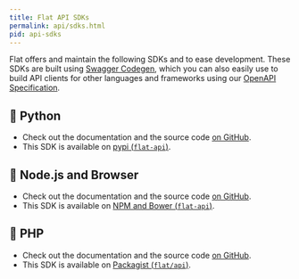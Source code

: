```yaml
---
title: Flat API SDKs
permalink: api/sdks.html
pid: api-sdks
---
```


Flat offers and maintain the following SDKs and to ease development. These SDKs are built using [Swagger Codegen](https://github.com/swagger-api/swagger-codegen), which you can also easily use to build API clients for other languages and frameworks using our [OpenAPI Specification](https://github.com/FlatIO/api-reference).

## 🐍 Python

* Check out the documentation and the source code [on GitHub](https://github.com/FlatIO/api-client-python).
* This SDK is available on [pypi (`flat-api`)](https://pypi.python.org/pypi/flat-api).

## 💛 Node.js and Browser

* Check out the documentation and the source code [on GitHub](https://github.com/FlatIO/api-client-js).
* This SDK is available on [NPM and Bower (`flat-api`)](https://www.npmjs.com/package/flat-api).

## 🐘 PHP

* Check out the documentation and the source code [on GitHub](https://github.com/FlatIO/api-client-php).
* This SDK is available on [Packagist (`flat/api`)](https://packagist.org/packages/flat/api).
